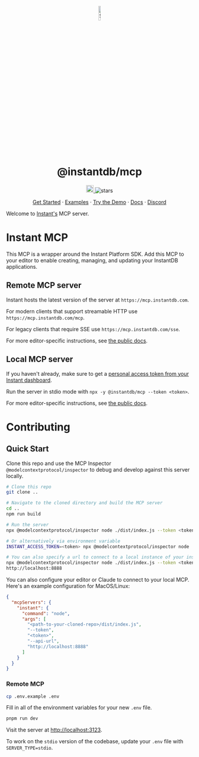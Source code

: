 <p align="center">
  <a href="https://instantdb.com">
    <img alt="Shows the Instant logo" src="https://instantdb.com/img/icon/android-chrome-512x512.png" width="10%">
  </a>
  <h1 align="center">@instantdb/mcp</h1>
</p>

<p align="center">
  <a
    href="https://discord.com/invite/VU53p7uQcE" >
    <img height=20 src="https://img.shields.io/discord/1031957483243188235" />
  </a>
  <img src="https://img.shields.io/github/stars/instantdb/instant" alt="stars">
</p>

<p align="center">
   <a href="https://www.instantdb.com/docs/backend">Get Started</a> ·
   <a href="https://instantdb.com/examples">Examples</a> ·
   <a href="https://instantdb.com/tutorial">Try the Demo</a> ·
   <a href="https://www.instantdb.com/docs/backend">Docs</a> ·
   <a href="https://discord.com/invite/VU53p7uQcE">Discord</a>
<p>

Welcome to [Instant's](http://instantdb.com) MCP server.

# Instant MCP

This MCP is a wrapper around the Instant Platform SDK. Add this MCP to your
editor to enable creating, managing, and updating your InstantDB applications.

## Remote MCP server

Instant hosts the latest version of the server at `https://mcp.instantdb.com`.

For modern clients that support streamable HTTP use `https://mcp.instantdb.com/mcp`.

For legacy clients that require SSE use `https://mcp.instantdb.com/sse`.

For more editor-specific instructions, see [the public docs](https://www.instantdb.com/docs/using-llms).

## Local MCP server

If you haven't already, make sure to get a [personal access token from your Instant dashboard](https://www.instantdb.com/dash?s=personal-access-tokens).

Run the server in stdio mode with `npx -y @instantdb/mcp --token <token>`.

For more editor-specific instructions, see [the public docs](https://www.instantdb.com/docs/using-llms).

# Contributing

## Quick Start

Clone this repo and use the MCP Inspector `@modelcontextprotocol/inspector` to debug and
develop against this server locally.

```bash
# Clone this repo
git clone ..

# Navigate to the cloned directory and build the MCP server
cd ..
npm run build

# Run the server
npx @modelcontextprotocol/inspector node ./dist/index.js --token <token>

# Or alternatively via environment variable
INSTANT_ACCESS_TOKEN=<token> npx @modelcontextprotocol/inspector node ./build/index.js

# You can also specify a url to connect to a local instance of your instant server
npx @modelcontextprotocol/inspector node ./dist/index.js --token <token> --api-url
http://localhost:8888
```

You can also configure your editor or Claude to connect to your local MCP.
Here's an example configuration for MacOS/Linux:

```json
{
  "mcpServers": {
    "instant": {
      "command": "node",
      "args": [
        "<path-to-your-cloned-repo>/dist/index.js",
        "--token",
        "<token>",
        "--api-url",
        "http://localhost:8888"
      ]
    }
  }
}
```

### Remote MCP

```bash
cp .env.example .env
```

Fill in all of the environment variables for your new `.env` file.

```bash
pnpm run dev
```

Visit the server at [http://localhost:3123](http://localhost:3123).

To work on the `stdio` version of the codebase, update your `.env` file with `SERVER_TYPE=stdio`.
